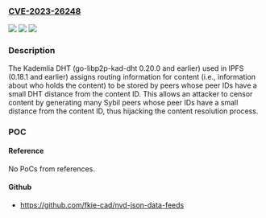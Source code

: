 ### [CVE-2023-26248](https://cve.mitre.org/cgi-bin/cvename.cgi?name=CVE-2023-26248)
![](https://img.shields.io/static/v1?label=Product&message=n%2Fa&color=blue)
![](https://img.shields.io/static/v1?label=Version&message=n%2Fa&color=blue)
![](https://img.shields.io/static/v1?label=Vulnerability&message=n%2Fa&color=brighgreen)

### Description

The Kademlia DHT (go-libp2p-kad-dht 0.20.0 and earlier) used in IPFS (0.18.1 and earlier) assigns routing information for content (i.e., information about who holds the content) to be stored by peers whose peer IDs have a small DHT distance from the content ID. This allows an attacker to censor content by generating many Sybil peers whose peer IDs have a small distance from the content ID, thus hijacking the content resolution process.

### POC

#### Reference
No PoCs from references.

#### Github
- https://github.com/fkie-cad/nvd-json-data-feeds

